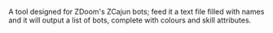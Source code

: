 A tool designed for ZDoom's ZCajun bots; feed it a text file filled with names and it will output a list of bots, complete with colours and skill attributes. 